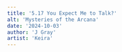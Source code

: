 ```yaml
---
title: '5.17 You Expect Me to Talk?'
alt: 'Mysteries of the Arcana'
date: '2024-10-03'
author: 'J Gray'
artist: 'Keira'
---
```

